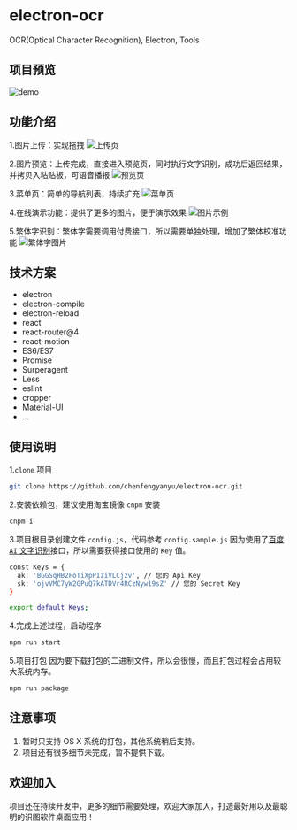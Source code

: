 # electron-ocr
OCR(Optical Character Recognition), Electron, Tools

## 项目预览
![demo](https://github.com/chenfengyanyu/electron-ocr/blob/master/temp/electron.gif)

## 功能介绍
1.图片上传：实现拖拽
![上传页](https://github.com/chenfengyanyu/electron-ocr/blob/master/temp/sc0.png)

2.图片预览：上传完成，直接进入预览页，同时执行文字识别，成功后返回结果，并拷贝入粘贴板，可语音播报
![预览页](https://github.com/chenfengyanyu/electron-ocr/blob/master/temp/sc1.png)

3.菜单页：简单的导航列表，持续扩充
![菜单页](https://github.com/chenfengyanyu/electron-ocr/blob/master/temp/sc2.png)

4.在线演示功能：提供了更多的图片，便于演示效果
![图片示例](https://github.com/chenfengyanyu/electron-ocr/blob/master/temp/sc6.png)

5.繁体字识别：繁体字需要调用付费接口，所以需要单独处理，增加了繁体校准功能
![繁体字图片](https://github.com/chenfengyanyu/electron-ocr/blob/master/temp/sc4.png)

## 技术方案
- electron
- electron-compile
- electron-reload
- react
- react-router@4
- react-motion
- ES6/ES7
- Promise
- Surperagent
- Less
- eslint
- cropper
- Material-UI
- ...

## 使用说明
1.`clone` 项目
```bash
git clone https://github.com/chenfengyanyu/electron-ocr.git
```

2.安装依赖包，建议使用淘宝镜像 `cnpm` 安装
```bash
cnpm i
```

3.项目根目录创建文件 `config.js`，代码参考 `config.sample.js`
因为使用了[百度 `AI` 文字识别](https://login.bce.baidu.com/?account=&redirect=http%3A%2F%2Fconsole.bce.baidu.com%2Fiam%2F)接口，所以需要获得接口使用的 `Key` 值。
```bash
const Keys = {
  ak: 'BGGSqHB2FoTiXpPIziVLCjzv', // 您的 Api Key
  sk: 'ojvVMC7yW2GPuQ7kATDVr4RCzNyw19sZ' // 您的 Secret Key
}

export default Keys;
```

4.完成上述过程，启动程序
```bash
npm run start
```

5.项目打包
因为要下载打包的二进制文件，所以会很慢，而且打包过程会占用较大系统内存。
```bash
npm run package
```

## 注意事项
1. 暂时只支持 OS X 系统的打包，其他系统稍后支持。
2. 项目还有很多细节未完成，暂不提供下载。

## 欢迎加入
项目还在持续开发中，更多的细节需要处理，欢迎大家加入，打造最好用以及最聪明的识图软件桌面应用！
